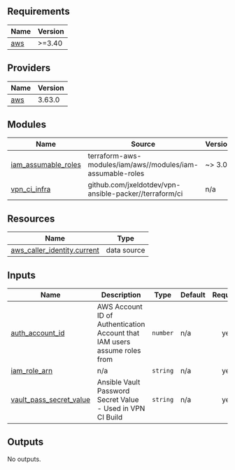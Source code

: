 ## Requirements

| Name | Version |
|------|---------|
| <a name="requirement_aws"></a> [aws](#requirement\_aws) | >=3.40 |

## Providers

| Name | Version |
|------|---------|
| <a name="provider_aws"></a> [aws](#provider\_aws) | 3.63.0 |

## Modules

| Name | Source | Version |
|------|--------|---------|
| <a name="module_iam_assumable_roles"></a> [iam\_assumable\_roles](#module\_iam\_assumable\_roles) | terraform-aws-modules/iam/aws//modules/iam-assumable-roles | ~> 3.0 |
| <a name="module_vpn_ci_infra"></a> [vpn\_ci\_infra](#module\_vpn\_ci\_infra) | github.com/jxeldotdev/vpn-ansible-packer//terraform/ci | n/a |

## Resources

| Name | Type |
|------|------|
| [aws_caller_identity.current](https://registry.terraform.io/providers/hashicorp/aws/latest/docs/data-sources/caller_identity) | data source |

## Inputs

| Name | Description | Type | Default | Required |
|------|-------------|------|---------|:--------:|
| <a name="input_auth_account_id"></a> [auth\_account\_id](#input\_auth\_account\_id) | AWS Account ID of Authentication Account that IAM users assume roles from | `number` | n/a | yes |
| <a name="input_iam_role_arn"></a> [iam\_role\_arn](#input\_iam\_role\_arn) | n/a | `string` | n/a | yes |
| <a name="input_vault_pass_secret_value"></a> [vault\_pass\_secret\_value](#input\_vault\_pass\_secret\_value) | Ansible Vault Password Secret Value - Used in VPN CI Build | `string` | n/a | yes |

## Outputs

No outputs.
